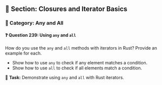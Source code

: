 ## 📘 Section: Closures and Iterator Basics  
### 🔹 Category: Any and All  
#### ❓ Question 239: Using `any` and `all`

How do you use the `any` and `all` methods with iterators in Rust? Provide an example for each.

- Show how to use `any` to check if any element matches a condition.
- Show how to use `all` to check if all elements match a condition.

🔧 **Task:** Demonstrate using `any` and `all` with Rust iterators.
